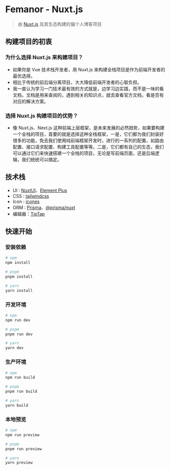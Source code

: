 # Femanor - Nuxt.js

> 由 [Nuxt.js](https://nuxt.com) 及其生态构建的偏个人博客项目

## 构建项目的初衷

### 为什么选择 Nuxt.js 来构建项目？

- 如果你是 Vue 技术栈开发者，用 Nuxt.js 来构建全栈项目是作为前端开发者的最优选择。
- 相比于传统的前后端分离项目，大大降低前端开发者的心智负担。
- 我一直认为学习一门技术最有效的方式就是，边学习边实践，而不是一味的看文档，文档是用来查阅的，遇到相关的知识点，就去查看官方文档，看是否有对应的解决方案。

### 选择 Nuxt.js 构建项目的优势？

- 像 Nuxt.js、Next.js 这种前端上层框架，是未来发展的必然趋势，如果要构建一个全栈的项目，首要的就是选择这种全栈框架，一是，它们都为我们封装好很多的功能，免去我们使用纯前端框架开发时，进行的一系列的配置，如路由配置、接口请求配置、构建工具配置等等。二是，它们都有自己的生态，我们可以通过它们来快速搭建一个全栈的项目，无论是写前端页面，还是后端逻辑，我们统统可以搞定。

## 技术栈

- UI : [NuxtUI](https://ui3.nuxt.dev)、[Element Plus](https://element-plus.org/zh-CN/guide/quickstart.html)
- CSS : [tailwindcss](https://tailwindcss.com)
- Icon : [icones](https://icones.js.org/)
- ORM : [Prisma](https://www.prisma.io/docs/orm/more/help-and-troubleshooting/help-articles/prisma-nuxt-module?utm_source=nuxt.com&utm_medium=aside-module&utm_campaign=nuxt.com)、[@prisma/nuxt](https://nuxt.com/modules/prisma)
- 编辑器：[TipTap](https://tiptap.dev/docs)

## 快速开始

### 安装依赖

```bash
# npm
npm install

# pnpm
pnpm install

# yarn
yarn install
```

### 开发环境

```bash
# npm
npm run dev

# pnpm
pnpm run dev

# yarn
yarn dev
```

### 生产环境

```bash
# npm
npm run build

# pnpm
pnpm run build

# yarn
yarn build
```

### 本地预览

```bash
# npm
npm run preview

# pnpm
pnpm run preview

# yarn
yarn preview
```
